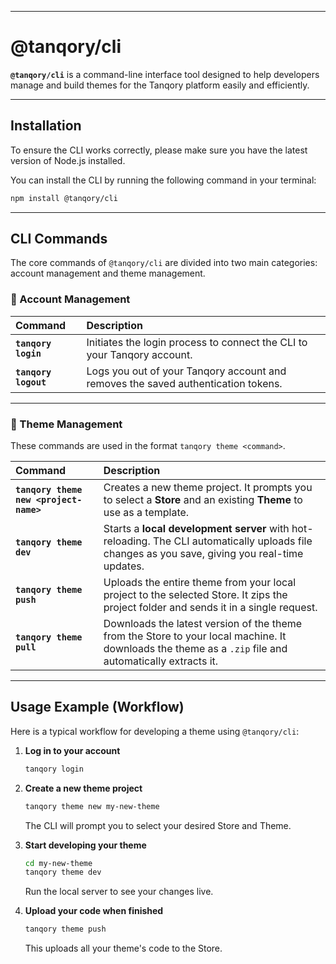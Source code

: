 
-----

# @tanqory/cli

**`@tanqory/cli`** is a command-line interface tool designed to help developers manage and build themes for the Tanqory platform easily and efficiently.

-----

## Installation

To ensure the CLI works correctly, please make sure you have the latest version of Node.js installed.

You can install the CLI by running the following command in your terminal:

```bash
npm install @tanqory/cli
```

-----

## CLI Commands

The core commands of `@tanqory/cli` are divided into two main categories: account management and theme management.

### 🔑 Account Management

| Command | Description |
| :--- | :--- |
| **`tanqory login`** | Initiates the login process to connect the CLI to your Tanqory account. |
| **`tanqory logout`** | Logs you out of your Tanqory account and removes the saved authentication tokens. |

-----

### 🎨 Theme Management

These commands are used in the format `tanqory theme <command>`.

| Command | Description |
| :--- | :--- |
| **`tanqory theme new <project-name>`** | Creates a new theme project. It prompts you to select a **Store** and an existing **Theme** to use as a template. |
| **`tanqory theme dev`** | Starts a **local development server** with hot-reloading. The CLI automatically uploads file changes as you save, giving you real-time updates. |
| **`tanqory theme push`** | Uploads the entire theme from your local project to the selected Store. It zips the project folder and sends it in a single request. |
| **`tanqory theme pull`** | Downloads the latest version of the theme from the Store to your local machine. It downloads the theme as a `.zip` file and automatically extracts it. |

-----

## Usage Example (Workflow)

Here is a typical workflow for developing a theme using `@tanqory/cli`:

1.  **Log in to your account**

    ```bash
    tanqory login
    ```

2.  **Create a new theme project**

    ```bash
    tanqory theme new my-new-theme
    ```

    The CLI will prompt you to select your desired Store and Theme.

3.  **Start developing your theme**

    ```bash
    cd my-new-theme
    tanqory theme dev
    ```

    Run the local server to see your changes live.

4.  **Upload your code when finished**

    ```bash
    tanqory theme push
    ```

    This uploads all your theme's code to the Store.
